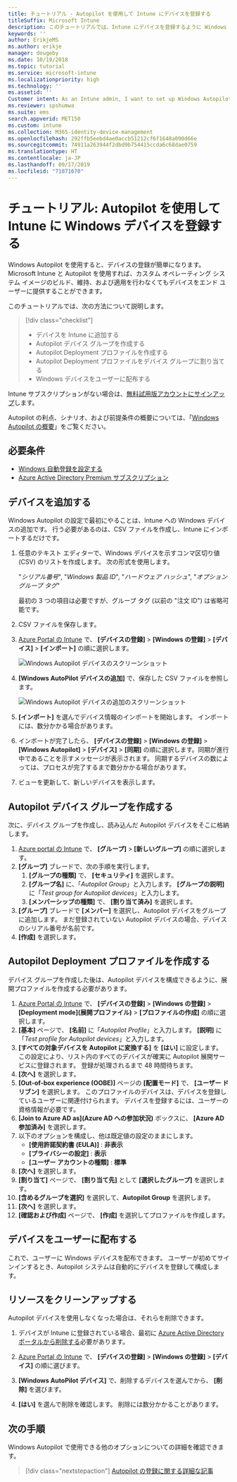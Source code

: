 ```yaml
---
title: チュートリアル - Autopilot を使用して Intune にデバイスを登録する
titleSuffix: Microsoft Intune
description: このチュートリアルでは、Intune にデバイスを登録するように Windows Autopilot を設定します。
keywords: ''
author: ErikjeMS
ms.author: erikje
manager: dougeby
ms.date: 10/19/2018
ms.topic: tutorial
ms.service: microsoft-intune
ms.localizationpriority: high
ms.technology: ''
ms.assetid: ''
Customer intent: As an Intune admin, I want to set up Windows Autopilot so that users can enroll in Intune.
ms.reviewer: spshumwa
ms.suite: ems
search.appverid: MET150
ms.custom: intune
ms.collection: M365-identity-device-management
ms.openlocfilehash: 292ffb5eebd4ae0accb51212cf6f1648a090d66e
ms.sourcegitcommit: 74911a263944f2dbd9b754415ccda6c68dae0759
ms.translationtype: HT
ms.contentlocale: ja-JP
ms.lasthandoff: 09/17/2019
ms.locfileid: "71071670"
---
```

# <a name="tutorial-use-autopilot-to-enroll-windows-devices-in-intune"></a>チュートリアル: Autopilot を使用して Intune に Windows デバイスを登録する
Windows Autopilot を使用すると、デバイスの登録が簡単になります。 Microsoft Intune と Autopilot を使用すれば、カスタム オペレーティング システム イメージのビルド、維持、および適用を行わなくてもデバイスをエンド ユーザーに提供することができます。 

このチュートリアルでは、次の方法について説明します。
> [!div class="checklist"]
> * デバイスを Intune に追加する
> * Autopilot デバイス グループを作成する
> * Autopilot Deployment プロファイルを作成する
> * Autopilot Deployment プロファイルをデバイス グループに割り当てる
> * Windows デバイスをユーザーに配布する

Intune サブスクリプションがない場合は、[無料試用版アカウントにサインアップ](free-trial-sign-up.md)します。

Autopilot の利点、シナリオ、および前提条件の概要については、「[Windows Autopilot の概要](https://docs.microsoft.com/windows/deployment/windows-autopilot/windows-10-autopilot)」をご覧ください。


## <a name="prerequisites"></a>必要条件
- [Windows 自動登録を設定する](quickstart-setup-auto-enrollment.md)
- [Azure Active Directory Premium サブスクリプション](https://docs.microsoft.com/azure/active-directory/active-directory-get-started-premium) <!--&#40;[trial subscription](http://go.microsoft.com/fwlink/?LinkID=816845)&#41;-->


## <a name="add-devices"></a>デバイスを追加する

Windows Autopilot の設定で最初にやることは、Intune への Windows デバイスの追加です。 行う必要があるのは、CSV ファイルを作成し、Intune にインポートするだけです。

1. 任意のテキスト エディターで、Windows デバイスを示すコンマ区切り値 (CSV) のリストを作成します。 次の形式を使用します。
    
    "*シリアル番号*", "*Windows 製品 ID*", "*ハードウェア ハッシュ*", "*オプション グループ タグ*"
    
    最初の 3 つの項目は必要ですが、グループ タグ (以前の "注文 ID") は省略可能です。

2. CSV ファイルを保存します。

3. [Azure Portal の Intune](https://aka.ms/intuneportal) で、 **[デバイスの登録]**  >  **[Windows の登録]**  >  **[デバイス]**  >  **[インポート]** の順に選択します。

    ![Windows Autopilot デバイスのスクリーンショット](media/enrollment-autopilot/autopilot-import-device.png)

4. **[Windows AutoPilot デバイスの追加]** で、保存した CSV ファイルを参照します。

    ![Windows Autopilot デバイスの追加のスクリーンショット](media/enrollment-autopilot/autopilot-import-device2.png)

5. **[インポート]** を選んでデバイス情報のインポートを開始します。 インポートには、数分かかる場合があります。

4. インポートが完了したら、 **[デバイスの登録]**  >  **[Windows の登録]**  >  **[Windows Autopilot]**  >  **[デバイス]**  >  **[同期]** の順に選択します。同期が進行中であることを示すメッセージが表示されます。 同期するデバイスの数によっては、プロセスが完了するまで数分かかる場合があります。

5. ビューを更新して、新しいデバイスを表示します。

## <a name="create-an-autopilot-device-group"></a>Autopilot デバイス グループを作成する

次に、デバイス グループを作成し、読み込んだ Autopilot デバイスをそこに格納します。

1. [Azure portal の Intune](https://aka.ms/intuneportal) で、 **[グループ]**  >  **[新しいグループ]** の順に選択します。
2. **[グループ]** ブレードで、次の手順を実行します。
    1. **[グループの種類]** で、 **[セキュリティ]** を選択します。
    2. **[グループ名]** に、「*Autopilot Group*」と入力します。 **[グループの説明]** に「*Test group for Autopilot devices*」と入力します。
    3. **[メンバーシップの種類]** で、 **[割り当て済み]** を選択します。
3. **[グループ]** ブレードで **[メンバー]** を選択し、Autopilot デバイスをグループに追加します。 まだ登録されていない Autopilot デバイスの場合、デバイスのシリアル番号が名前です。
4. **[作成]** を選択します。  

## <a name="create-an-autopilot-deployment-profile"></a>Autopilot Deployment プロファイルを作成する

デバイス グループを作成した後は、Autopilot デバイスを構成できるように、展開プロファイルを作成する必要があります。

1. [Azure Portal の Intune](https://aka.ms/intuneportal) で、 **[デバイスの登録]**  >  **[Windows の登録]**  >  **[Deployment mode]\(展開プロファイル\)**  >  **[プロファイルの作成]** の順に選択します。
2. **[基本]** ページで、 **[名前]** に「*Autopilot Profile*」と入力します。 **[説明]** に「*Test profile for Autopilot devices*」と入力します。
3. **[すべての対象デバイスを Autopilot に変換する]** を **[はい]** に設定します。 この設定により、リスト内のすべてのデバイスが確実に Autopilot 展開サービスに登録されます。 登録が処理されるまで 48 時間待ちます。
4. **[次へ]** を選択します。
5. **[Out-of-box experience (OOBE)]** ページの **[配置モード]** で、 **[ユーザー ドリブン]** を選択します。 このプロファイルのデバイスは、デバイスを登録しているユーザーに関連付けられます。 デバイスを登録するには、ユーザーの資格情報が必要です。
6. **[Join to Azure AD as]\(Azure AD への参加状況\)** ボックスに、 **[Azure AD 参加済み]** を選択します。
7. 以下のオプションを構成し、他は既定値の設定のままにします。
    - **[使用許諾契約書 (EULA)]** : **非表示**
    - **[プライバシーの設定]** : **表示**
    - **[ユーザー アカウントの種類]** : **標準**
8. **[次へ]** を選択します。
9. **[割り当て]** ページで、 **[割り当て先]** として **[選択したグループ]** を選択します。
10. **[含めるグループを選択]** を選択して、**Autopilot Group** を選択します。
11. **[次へ]** を選択します。
12. **[確認および作成]** ページで、 **[作成]** を選択してプロファイルを作成します。

## <a name="distribute-devices-to-users"></a>デバイスをユーザーに配布する

これで、ユーザーに Windows デバイスを配布できます。 ユーザーが初めてサインインするとき、Autopilot システムは自動的にデバイスを登録して構成します。 

## <a name="clean-up-resources"></a>リソースをクリーンアップする

Autopilot デバイスを使用しなくなった場合は、それらを削除できます。

1. デバイスが Intune に登録されている場合、最初に [Azure Active Directory ポータルから削除する](devices-wipe.md#delete-devices-from-the-azure-active-directory-portal)必要があります。

2. [Azure Portal の Intune](https://aka.ms/intuneportal) で、 **[デバイスの登録]**  >  **[Windows の登録]**  >  **[デバイス]** の順に選びます。

3. **[Windows AutoPilot デバイス]** で、削除するデバイスを選んでから、 **[削除]** を選びます。

4. **[はい]** を選んで削除を確認します。 削除には数分かかることがあります。

## <a name="next-steps"></a>次の手順

Windows Autopilot で使用できる他のオプションについての詳細を確認できます。

> [!div class="nextstepaction"]
> [Autopilot の登録に関する詳細な記事](enrollment-autopilot.md)


